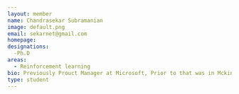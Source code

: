 ```yaml
---
layout: member
name: Chandrasekar Subramanian
image: default.png
email: sekarnet@gmail.com
homepage: 
designations:
  -Ph.D 
areas:
  - Reinforcement learning
bio: Previously Prouct Manager at Microsoft, Prior to that was in Mckinesy, Oliver wyman &TCS R&D. M.Tech (2008) IITM, Ms (2012) Oxford Uk
type: student 
---
```

